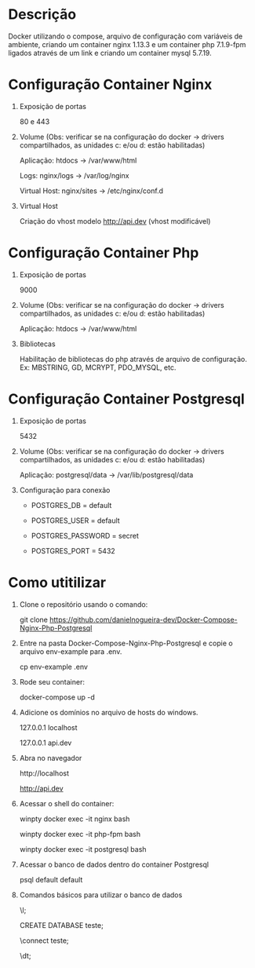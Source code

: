 # Descrição

Docker utilizando o compose, arquivo de configuração com variáveis de ambiente, criando um container nginx 1.13.3 e um container php 7.1.9-fpm ligados através de um link e criando um container mysql 5.7.19.

# Configuração Container Nginx

1. Exposição de portas

	80 e 443

2. Volume (Obs: verificar se na configuração do docker -> drivers compartilhados, as unidades c: e/ou d: estão habilitadas)

	Aplicação: htdocs -> /var/www/html
	
	Logs: nginx/logs -> /var/log/nginx
	
	Virtual Host: nginx/sites -> /etc/nginx/conf.d
	
3. Virtual Host

	Criação do vhost modelo http://api.dev (vhost modificável)

# Configuração Container Php

1. Exposição de portas

	9000

2. Volume (Obs: verificar se na configuração do docker -> drivers compartilhados, as unidades c: e/ou d: estão habilitadas)

	Aplicação: htdocs -> /var/www/html
	
3. Bibliotecas

	Habilitação de bibliotecas do php através de arquivo de configuração. Ex: MBSTRING, GD, MCRYPT, PDO_MYSQL, etc.
	
# Configuração Container Postgresql

1. Exposição de portas

	5432

2. Volume (Obs: verificar se na configuração do docker -> drivers compartilhados, as unidades c: e/ou d: estão habilitadas)

	Aplicação: postgresql/data -> /var/lib/postgresql/data

3. Configuração para conexão

	- POSTGRES_DB       = default
	
    - POSTGRES_USER     = default
	
    - POSTGRES_PASSWORD = secret
	
    - POSTGRES_PORT     = 5432
	
# Como utitilizar

1. Clone o repositório usando o comando:

   git clone https://github.com/danielnogueira-dev/Docker-Compose-Nginx-Php-Postgresql

2. Entre na pasta Docker-Compose-Nginx-Php-Postgresql e copie o arquivo env-example para .env.

   cp env-example .env

3. Rode seu container:

   docker-compose up -d

4. Adicione os domínios no arquivo de hosts do windows.

   127.0.0.1 localhost

   127.0.0.1 api.dev

5. Abra no navegador

   http://localhost

   http://api.dev

6. Acessar o shell do container:
    
	winpty docker exec -it nginx bash

	winpty docker exec -it php-fpm bash
	
	winpty docker exec -it postgresql bash

7. Acessar o banco de dados dentro do container Postgresql

	psql default default

8. Comandos básicos para utilizar o banco de dados

	\l;

	CREATE DATABASE teste;
	
	\connect teste;
	
	\dt;